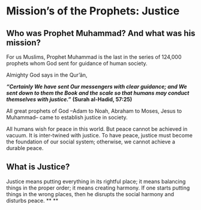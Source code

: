 Mission’s of the Prophets: Justice
==================================

Who was Prophet Muhammad? And what was his mission?
---------------------------------------------------


For us Muslims, Prophet Muhammad is the last in the series of
124,000 prophets whom God sent for guidance of human society.

Almighty God says in the Qur’ãn,

***“Certainly We have sent Our messengers with clear guidance; and We
sent down to them the Book and the scale so that humans may conduct
themselves with justice.”*** **(Surah al-Hadid, 57:25)**

All great prophets of God –Adam to Noah, Abraham to Moses, Jesus to
Muhammad– came to establish justice in society.

All humans wish for peace in this world. But peace cannot be achieved
in vacuum. It is inter-twined with justice. To have peace, justice must
become the foundation of our social system; otherwise, we cannot achieve
a durable peace.


What is Justice?
----------------


Justice means putting everything in its rightful place; it means
balancing things in the proper order; it means creating harmony. If one
starts putting things in the wrong places, then he disrupts the social
harmony and disturbs peace.
** **


